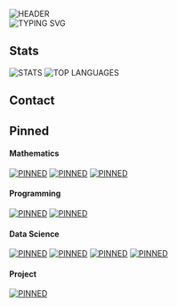 ![HEADER](https://capsule-render.vercel.app/api?type=waving&color=auto&theme=tokyonight&height=120&section=header&text=Daesang+Choi&animation=fadeIn&fontSize=55&fontAlign=75)  
![TYPING SVG](https://readme-typing-svg.demolab.com/?lines=Always+Awake+🌙)
## Stats
![STATS](https://github-readme-stats.vercel.app/api?username=LIONHOOD&count_private=true&show_icons=true&theme=tokyonight&hide_border=true&include_all_commits=true&custom_title=Stats&hide_title=true)
![TOP LANGUAGES](https://github-readme-stats.vercel.app/api/top-langs/?username=LIONHOOD&theme=tokyonight&hide_border=true)

## Contact

## Pinned
#### Mathematics
[![PINNED](https://github-readme-stats.vercel.app/api/pin/?username=LIONHOOD&repo=Mathematics)](https://github.com/LIONHOOD/Mathematics)
[![PINNED](https://github-readme-stats.vercel.app/api/pin/?username=LIONHOOD&repo=OrdinaryDifferentialEquation_modeling)](https://github.com/LIONHOOD/OrdinaryDifferentialEquation_modeling)
[![PINNED](https://github-readme-stats.vercel.app/api/pin/?username=LIONHOOD&repo=DataStructure_Graph)](https://github.com/LIONHOOD/DataStructure_Graph)

#### Programming
[![PINNED](https://github-readme-stats.vercel.app/api/pin/?username=LIONHOOD&repo=CodingStudy_auto-sync)](https://github.com/LIONHOOD/CodingStudy_auto-sync)
[![PINNED](https://github-readme-stats.vercel.app/api/pin/?username=LIONHOOD&repo=BaekJoon_step)](https://github.com/LIONHOOD/BaekJoon_step)

#### Data Science
[![PINNED](https://github-readme-stats.vercel.app/api/pin/?username=LIONHOOD&repo=ExplainableAI)](https://github.com/LIONHOOD/ExplainableAI)
[![PINNED](https://github-readme-stats.vercel.app/api/pin/?username=LIONHOOD&repo=ConvolutionalNeuralNetwork_summary)](https://github.com/LIONHOOD/ConvolutionalNeuralNetwork_summary)
[![PINNED](https://github-readme-stats.vercel.app/api/pin/?username=LIONHOOD&repo=DeepLearning_Optimization)](https://github.com/LIONHOOD/DeepLearning_Optimization)
[![PINNED](https://github-readme-stats.vercel.app/api/pin/?username=LIONHOOD&repo=DeepLearning_summary)](https://github.com/LIONHOOD/DeepLearning_summary)

#### Project
[![PINNED](https://github-readme-stats.vercel.app/api/pin/?username=LIONHOOD&repo=MicrobusinessDensityForecasting-Kaggle)](https://github.com/LIONHOOD/MicrobusinessDensityForecasting-Kaggle)
